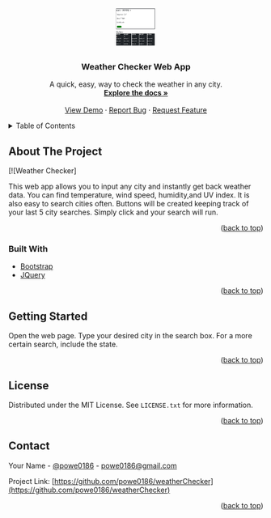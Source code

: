 <div id="top"></div>

<!-- PROJECT LOGO -->
<br />
<div align="center">
  <a href="https://powe0186.github.io/weatherChecker/">
    <img src="./assets/weather_checker_dashboard.png" alt="Logo" width="80" height="80">
  </a>

  <h3 align="center">Weather Checker Web App</h3>

  <p align="center">
    A quick, easy, way to check the weather in any city.
    <br />
    <a href="https://github.com/powe0186/weatherChecker"><strong>Explore the docs »</strong></a>
    <br />
    <br />
    <a href="https://powe0186.github.io/weatherChecker/">View Demo</a>
    ·
    <a href="https://github.com/powe0186/weatherChecker/issues">Report Bug</a>
    ·
    <a href="https://github.com/powe0186/weatherChecker/issues">Request Feature</a>
  </p>
</div>



<!-- TABLE OF CONTENTS -->
<details>
  <summary>Table of Contents</summary>
  <ol>
    <li>
      <a href="#about-the-project">About The Project</a>
      <ul>
        <li><a href="#built-with">Built With</a></li>
      </ul>
    </li>
    <li>
      <a href="#getting-started">Getting Started</a>
      <ul>
        <li><a href="#prerequisites">Prerequisites</a></li>
        <li><a href="#installation">Installation</a></li>
      </ul>
    </li>
    <li><a href="#usage">Usage</a></li>
    <li><a href="#roadmap">Roadmap</a></li>
    <li><a href="#contributing">Contributing</a></li>
    <li><a href="#license">License</a></li>
    <li><a href="#contact">Contact</a></li>
    <li><a href="#acknowledgments">Acknowledgments</a></li>
  </ol>
</details>



<!-- ABOUT THE PROJECT -->
## About The Project

[![Weather Checker]

This web app allows you to input any city and instantly get back weather data. You can find temperature, wind speed, humidity,and UV index. 
It is also easy to search cities often. Buttons will be created keeping track of your last 5 city searches. Simply click and your search will run.

<p align="right">(<a href="#top">back to top</a>)</p>



### Built With

* [Bootstrap](https://getbootstrap.com)
* [JQuery](https://jquery.com)

<p align="right">(<a href="#top">back to top</a>)</p>



<!-- GETTING STARTED -->
## Getting Started

Open the web page. Type your desired city in the search box. For a more certain search, include the state. 


<p align="right">(<a href="#top">back to top</a>)</p>




<!-- LICENSE -->
## License

Distributed under the MIT License. See `LICENSE.txt` for more information.

<p align="right">(<a href="#top">back to top</a>)</p>



<!-- CONTACT -->
## Contact

Your Name - [@powe0186](https://twitter.com/powe0186) - powe0186@gmail.com

Project Link: [https://github.com/powe0186/weatherChecker](https://github.com/powe0186/weatherChecker)

<p align="right">(<a href="#top">back to top</a>)</p>
